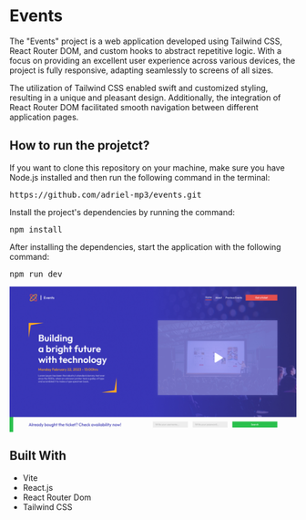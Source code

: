 # Events

The "Events" project is a web application developed using Tailwind CSS, React Router DOM, and custom hooks to abstract repetitive logic. With a focus on providing an excellent user experience across various devices, the project is fully responsive, adapting seamlessly to screens of all sizes.

The utilization of Tailwind CSS enabled swift and customized styling, resulting in a unique and pleasant design. Additionally, the integration of React Router DOM facilitated smooth navigation between different application pages.

## How to run the projetct?

If you want to clone this repository on your machine, make sure you have Node.js installed and then run the following command in the terminal:

<pre>https://github.com/adriel-mp3/events.git</pre>

Install the project's dependencies by running the command:

<pre>npm install</pre>

After installing the dependencies, start the application with the following command:

<pre>npm run dev</pre>

<div align="center">
  <img align="center" src=".github/desktop-preview.jpg">
</div>

## Built With

- Vite
- React.js
- React Router Dom
- Tailwind CSS
